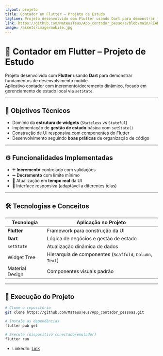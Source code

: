 ```yaml
---
layout: projeto 
title: Contador em Flutter – Projeto de Estudo
tagline: Projeto desenvolvido com Flutter usando Dart para demonstrar fundamentos de desenvolvimento mobile.
link: https://github.com/MateusTeus/App_contador_pessoas/blob/main/README.md 
image: /assets/image/mobile.jpg 
---
```

<link rel="stylesheet" href="{{ '/assets/css/project.css' | relative_url }}"> 


# 🔢 Contador em Flutter – Projeto de Estudo

Projeto desenvolvido com **Flutter**  usando **Dart** para demonstrar fundamentos de desenvolvimento mobile.  
Aplicativo contador com incremento/decremento dinâmico, focado em gerenciamento de estado local via `setState`.


---

## 🎯 Objetivos Técnicos

- Domínio da **estrutura de widgets** (`Stateless` vs `Stateful`)
- Implementação de **gestão de estado** básica com `setState()`
- Construção de UI responsiva com componentes do Flutter
- Desenvolvimento seguindo **boas práticas** de organização de código


---

## ⚙️ Funcionalidades Implementadas

- ➕ **Incremento** controlado com validações
- ➖ **Decremento** com limite mínimo
- 🔄 Atualização em **tempo real** da UI
- 🎨 Interface responsiva (adaptável a diferentes telas)

---

## 🛠️ Tecnologias e Conceitos

| Tecnologia | Aplicação no Projeto |
|------------|----------------------|
| **Flutter** | Framework para construção da UI |
| **Dart** | Lógica de negócios e gestão de estado |
| `setState` | Atualização dinâmica de dados |
| Widget Tree | Hierarquia de componentes (`Scaffold`, `Column`, `Text`) |
| Material Design | Componentes visuais padrão |

---

## 🚀 Execução do Projeto

```bash
# Clone o repositório
git clone https://github.com/MateusTeus/App_contador_pessoas.git

# Instale as dependências
flutter pub get

# Execute (dispositivo conectado/emulador)
flutter run
```

* LinkedIn: [Link](https://www.linkedin.com/in/mateus-henrique-172599236/)